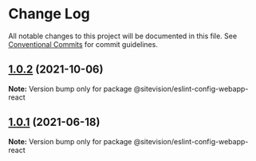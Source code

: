 # Change Log

All notable changes to this project will be documented in this file.
See [Conventional Commits](https://conventionalcommits.org) for commit guidelines.

## [1.0.2](https://github.com/sitevision/sitevision-apps/compare/@sitevision/eslint-config-webapp-react@1.0.1...@sitevision/eslint-config-webapp-react@1.0.2) (2021-10-06)

**Note:** Version bump only for package @sitevision/eslint-config-webapp-react

## [1.0.1](https://github.com/sitevision/sitevision-apps/compare/@sitevision/eslint-config-webapp-react@1.0.0...@sitevision/eslint-config-webapp-react@1.0.1) (2021-06-18)

**Note:** Version bump only for package @sitevision/eslint-config-webapp-react
